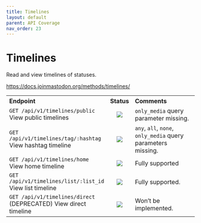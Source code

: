 ```yaml
---
title: Timelines
layout: default
parent: API Coverage
nav_order: 23
---
```


# Timelines

Read and view timelines of statuses.

<a href="https://docs.joinmastodon.org/methods/timelines/" target="_blank">https://docs.joinmastodon.org/methods/timelines/</a>

<table style="width:100%;table-layout:fixed;">
  <tr>
    <th style="width:45%;text-align:left;">Endpoint</th>
    <th style="width:10%;text-align:center;">Status</th>
    <th style="width:45%;text-align:left;">Comments</th>
  </tr>
  <tr>
    <td style="width:45%;text-align:left;"><code>GET /api/v1/timelines/public</code><br>View public timelines</td>
    <td style="width:10%;text-align:center;"><img src="/assets/orange16.png"></td>
    <td style="width:45%;text-align:left;"><code>only_media</code> query parameter missing.</td>
  </tr>
  <tr>
    <td style="width:45%;text-align:left;"><code>GET /api/v1/timelines/tag/:hashtag</code><br>View hashtag timeline</td>
    <td style="width:10%;text-align:center;"><img src="/assets/orange16.png"></td>
    <td style="width:45%;text-align:left;"><code>any</code>, <code>all</code>, <code>none</code>, <code>only_media</code> query parameters missing.</td>
  </tr>
  <tr>
    <td style="width:45%;text-align:left;"><code>GET /api/v1/timelines/home</code><br>View home timeline</td>
    <td style="width:10%;text-align:center;"><img src="/assets/green16.png"></td>
    <td style="width:45%;text-align:left;">Fully supported</td>
  </tr>
  <tr>
    <td style="width:45%;text-align:left;"><code>GET /api/v1/timelines/list/:list_id</code><br>View list timeline</td>
    <td style="width:10%;text-align:center;"><img src="/assets/green16.png"></td>
    <td style="width:45%;text-align:left;">Fully supported.</td>
  </tr>
  <tr>
    <td style="width:45%;text-align:left;"><code>GET /api/v1/timelines/direct</code><br>(DEPRECATED) View direct timeline</td>
    <td style="width:10%;text-align:center;"><img src="/assets/red16.png"></td>
    <td style="width:45%;text-align:left;">Won’t be implemented.</td>
  </tr>
</table>
